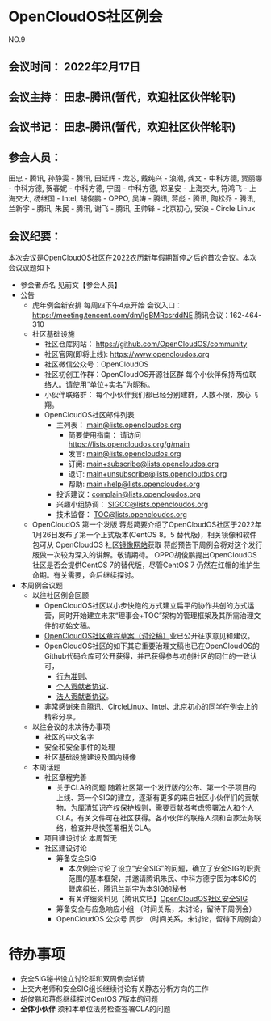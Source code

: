 # OpenCloudOS社区例会

NO.9

## 会议时间： 2022年2月17日

## 会议主持： 田忠-腾讯(暂代，欢迎社区伙伴轮职)

## 会议书记： 田忠-腾讯(暂代，欢迎社区伙伴轮职)

## 参会人员： 
田忠 - 腾讯,
孙静雯 - 腾讯,
田延辉 - 龙芯,
戴纯兴 - 浪潮,
龚文 - 中科方德,
贾丽娜 - 中科方德,
贺春妮 - 中科方德,
宁固 - 中科方德,
郑圣安 - 上海交大,
符鸿飞 - 上海交大,
杨继国 - Intel,
胡俊鹏 - OPPO,
吴涛 - 腾讯,
蒋彪 - 腾讯,
陶松乔 - 腾讯,
兰新宇 - 腾讯,
朱民 - 腾讯,
谢飞 - 腾讯,
王帅锋 - 北京初心,
安泱 - Circle Linux

## 会议纪要：
本次会议是OpenCloudOS社区在2022农历新年假期暂停之后的首次会议。本次会议议题如下
- 参会者点名
  见前文【参会人员】
- 公告
  - 虎年例会新安排
      每周四下午4点开始
      会议入口：https://meeting.tencent.com/dm/IgBMRcsrddNE
      腾讯会议：162-464-310
  - 社区基础设施
      - 社区仓库网站： https://github.com/OpenCloudOS/community
      - 社区官网(即将上线): https://www.opencloudos.org
      - 社区微信公众号：OpenCloudOS
      - 社区初创工作群：OpenCloudOS开源社区群
          每个小伙伴保持两位联络人。请使用“单位+实名”为昵称。
      - 小伙伴联络群： 每个小伙伴我们都已经分别建群，人数不限，放心飞翔。
      - OpenCloudOS社区邮件列表
        - 主列表： main@lists.opencloudos.org
          - 简要使用指南： 请访问 https://lists.opencloudos.org/g/main
          - 发言: main@lists.opencloudos.org
          - 订阅: main+subscribe@lists.opencloudos.org
          - 退订: main+unsubscribe@lists.opencloudos.org
          - 帮助: main+help@lists.opencloudos.org
        - 投诉建议：complain@lists.opencloudos.org
        - 兴趣小组协调： SIGCC@lists.opencloudos.org
        - 技术监督： TOC@lists.opencloudos.org
  - OpenCloudOS 第一个发版 
    蒋彪简要介绍了OpenCloudOS社区于2022年1月26日发布了第一个正式版本(CentOS 8。5 替代版)，相关镜像和软件 包可从 OpenCloudOS 社区[镜像网站](http://mirrors.opencloudos.org/opencloudos/8.5/)获取
    蒋彪预告下周例会将对这个发行版做一次较为深入的讲解。敬请期待。
    OPPO胡俊鹏提出OpenCloudOS社区是否会提供CentOS 7的替代版，尽管CentOS 7 仍然在红帽的维护生命期。有关需要，会后继续探讨。
- 本周例会议题
  - 以往社区例会回顾
    - OpenCloudOS社区以小步快跑的方式建立扁平的协作共创的方式运营，同时开始建立未来“理事会+TOC”架构的管理框架及其所需治理文件的初始文稿。
    - [OpenCloudOS社区章程草案（讨论稿）](https://github.com/OpenCloudOS/community/blob/main/OpenCloudOS%20%E7%A4%BE%E5%8C%BA%E7%AB%A0%E7%A8%8B.MD)业已公开征求意见和建议。
    - OpenCloudOS社区的如下其它重要治理文稿也已在OpenCloudOS的Github代码仓库可公开获得，并已获得参与初创社区的同仁的一致认可，
      - [行为准则](https://github.com/OpenCloudOS/community/blob/main/Code_of_Conduct.CN.md)、
      - [个人贡献者协议](https://github.com/OpenCloudOS/community/blob/main/%5B%E4%B8%AD%E8%8B%B1%5D%20CLA%E4%B8%AA%E4%BA%BA%E7%89%88%2020210318V7%20%5Bclean%E7%89%88%5D%20updated.docx)、
      - [法人贡献者协议](https://github.com/OpenCloudOS/community/blob/main/%5B%E4%B8%AD%E8%8B%B1%5D%20CLA%E6%B3%95%E4%BA%BA%E7%89%88%2020210318V13%20%5Bclean%E7%89%88%5D%20updated.docx)。
    - 非常感谢来自腾讯、CircleLinux、Intel、北京初心的同学在例会上的精彩分享。
  - 以往会议的未决待办事项
    - 社区的中文名字
    - 安全和安全事件的处理
    - 社区基础设施建设及国内镜像
  - 本周话题
    - 社区章程完善
      - 关于CLA的问题
        随着社区第一个发行版的公布、第一个子项目的上线、第一个SIG的建立，逐渐有更多的来自社区小伙伴们的贡献物。为厘清知识产权保护规则，需要贡献者考虑签署法人和个人CLA。有关文件可在社区获得。各小伙伴的联络人须和自家法务联络，检查并尽快签署相关CLA。
    - 项目建设讨论
        本周暂无
    - 社区建设讨论
       - 筹备安全SIG
          - 本次例会讨论了设立“安全SIG”的问题，确立了安全SIG的职责范围的基本框架，并邀请腾讯朱民、中科方德宁固为本SIG的联席组长，腾讯兰新宇为本SIG的秘书
          - 有关详细资料见【腾讯文档】[OpenCloudOS社区安全SIG](https://docs.qq.com/doc/DU0NLVlprRFdoZWx2)
       - 筹备安全与应急响应小组 （时间关系，未讨论，留待下周例会）
       - OpenCloudOS 公众号 同步 （时间关系，未讨论，留待下周例会）
 # 待办事项
 - 安全SIG秘书设立讨论群和双周例会详情
 - 上交大老师和安全SIG组长继续讨论有关静态分析方向的工作
 - 胡俊鹏和蒋彪继续探讨CentOS 7版本的问题
 - __全体小伙伴__ 须和本单位法务检查签署CLA的问题



